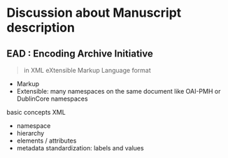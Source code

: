 Discussion about Manuscript description
===

## EAD : Encoding Archive Initiative

> in XML eXtensible Markup Language format 

- Markup
- Extensible: many namespaces on the same document like OAI-PMH or DublinCore namespaces

basic concepts XML
- namespace
- hierarchy
- elements / attributes
- metadata standardization: labels and values


